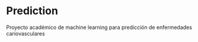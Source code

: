 # Prediction
Proyecto académico de machine learning para predicción de enfermedades cariovasculares
